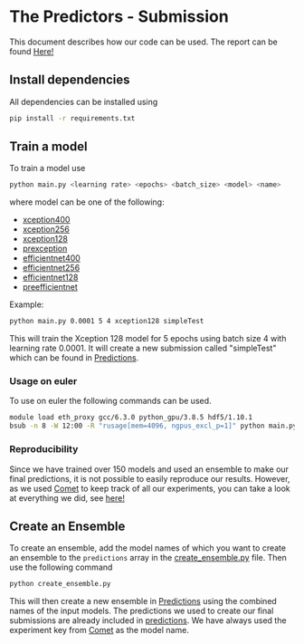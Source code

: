 # The Predictors - Submission
This document describes how our code can be used. The report can be found [Here!](./report.pdf)

## Install dependencies
All dependencies can be installed using
```bash
pip install -r requirements.txt
```

## Train a model
To train a model use
```bash
python main.py <learning rate> <epochs> <batch_size> <model> <name>
```
where model can be one of the following:
* [xception400](./xception400.py)
* [xception256](./xception256.py)
* [xception128](./xception128.py)
* [prexception](./prexception.py)
* [efficientnet400](./efficientnet400.py)
* [efficientnet256](./efficientnet256.py)
* [efficientnet128](./efficientnet128.py)
* [preefficientnet](./preefficientnet.py)

Example:
```bash
python main.py 0.0001 5 4 xception128 simpleTest
```
This will train the Xception 128 model for 5 epochs using batch size 4 with learning rate 0.0001. It will create a new submission called "simpleTest" which can be found in [Predictions](./Predictions).

### Usage on euler
To use on euler the following commands can be used.
```bash
module load eth_proxy gcc/6.3.0 python_gpu/3.8.5 hdf5/1.10.1
bsub -n 8 -W 12:00 -R "rusage[mem=4096, ngpus_excl_p=1]" python main.py <learning rate> <epochs> <batch_size> <model> <name>
```

### Reproducibility
Since we have trained over 150 models and used an ensemble to make our final predictions, it is not possible to easily reproduce our results.
However, as we used [Comet](https://www.comet.ml) to keep track of all our experiments, you can take a look at everything we did, see [here!](https://www.comet.ml/walon1998/roadsegmentation?shareable=BsDLejxcShYvYE3OK6R1gTTMN)


## Create an Ensemble
To create an ensemble, add the model names of which you want to create an ensemble to the `predictions` array in the [create_ensemble.py](./create_ensemble.py) file.
Then use the following command
```bash
python create_ensemble.py
```
This will then create a new ensemble in [Predictions](./Predictions) using the combined names of the input models.
The predictions we used to create our final submissions are already included in [predictions](./predictions).
We have always used the experiment key from [Comet](https://www.comet.ml/walon1998/roadsegmentation?shareable=BsDLejxcShYvYE3OK6R1gTTMN) as the model name.











